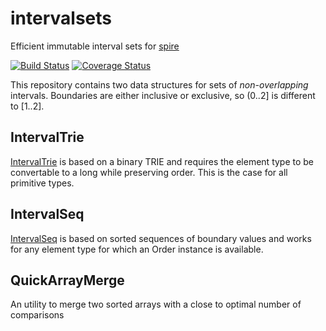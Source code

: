 # intervalsets

Efficient immutable interval sets for [spire](https://github.com/non/spire)

[![Build Status](https://travis-ci.org/rklaehn/intervalset.png)](https://travis-ci.org/rklaehn/intervalset)
[![Coverage Status](https://coveralls.io/repos/rklaehn/intervalset/badge.svg)](https://coveralls.io/r/rklaehn/intervalset)

This repository contains two data structures for sets of *non-overlapping* intervals. Boundaries are either inclusive or exclusive, so (0..2] is different to [1..2]. 

## IntervalTrie

[IntervalTrie](IntervalTrie.md) is based on a binary TRIE and requires the element type to be convertable to a long while preserving order. This is the case for all primitive types.

## IntervalSeq

[IntervalSeq](IntervalSeq.md) is based on sorted sequences of boundary values and works for any element type for which an Order instance is available.

## QuickArrayMerge

An utility to merge two sorted arrays with a close to optimal number of comparisons
